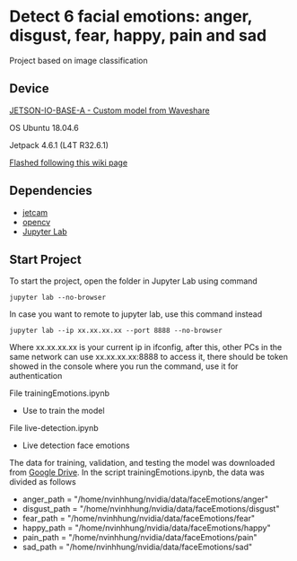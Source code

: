 # Detect 6 facial emotions: anger, disgust, fear, happy, pain and sad

Project based on image classification

## Device

[JETSON-IO-BASE-A - Custom model from Waveshare](https://www.waveshare.com/jetson-nano-dev-kit-a.htm)

OS Ubuntu 18.04.6

Jetpack 4.6.1 (L4T R32.6.1)

[Flashed following this wiki page](https://www.waveshare.com/wiki/JETSON-NANO-DEV-KIT)

## Dependencies

- [jetcam](https://github.com/NVIDIA-AI-IOT/jetcam)
- [opencv](https://github.com/opencv/opencv)
- [Jupyter Lab](https://jupyter.org/)

## Start Project

To start the project, open the folder in Jupyter Lab using command
```
jupyter lab --no-browser
```

In case you want to remote to jupyter lab, use this command instead
```
jupyter lab --ip xx.xx.xx.xx --port 8888 --no-browser
```
Where xx.xx.xx.xx is your current ip in ifconfig, after this, other PCs in the same network can use xx.xx.xx.xx:8888 to access it, there should be token showed in the console where you run the command, use it for authentication

File trainingEmotions.ipynb
- Use to train the model

File live-detection.ipynb
- Live detection face emotions

The data for training, validation, and testing the model was downloaded from [Google Drive](https://drive.google.com/file/d/1NFapaYLKhER7Z4M_eP4tns9TQ3ywCZU9/view?usp=sharing). In the script trainingEmotions.ipynb, the data was divided as follows
- anger_path = "/home/nvinhhung/nvidia/data/faceEmotions/anger"
- disgust_path = "/home/nvinhhung/nvidia/data/faceEmotions/disgust"
- fear_path = "/home/nvinhhung/nvidia/data/faceEmotions/fear"
- happy_path = "/home/nvinhhung/nvidia/data/faceEmotions/happy"
- pain_path = "/home/nvinhhung/nvidia/data/faceEmotions/pain"
- sad_path = "/home/nvinhhung/nvidia/data/faceEmotions/sad"
